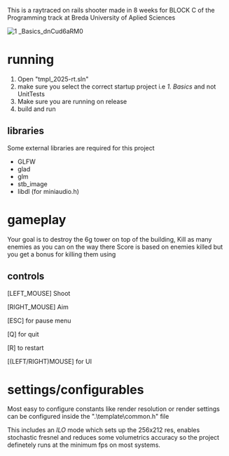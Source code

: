 This is a raytraced on rails shooter made in 8 weeks for BLOCK C of the Programming track at Breda University of Aplied Sciences 

![1 _Basics_dnCud6aRM0](https://github.com/user-attachments/assets/74e2f05b-d0d2-42e1-8945-ee08a2eabb7d)

# running
1) Open "tmpl_2025-rt.sln"
2) make sure you select the correct startup project i.e *1. Basics* and not UnitTests
3) Make sure you are running on release
4) build and run
## libraries
Some external libraries are required for this project
- GLFW
- glad
- glm
- stb_image
- libdl (for miniaudio.h)

# gameplay
Your goal is to destroy the 6g tower on top of the building, Kill as many enemies as you can on the way there
Score is based on enemies killed but you get a bonus for killing them using

## controls
[LEFT_MOUSE] Shoot

[RIGHT_MOUSE] Aim

[ESC] for pause menu

[Q] for quit

[R] to restart

[(LEFT/RIGHT)MOUSE] for UI

# settings/configurables
Most easy to configure constants like render resolution or render settings can be configured inside the ".\template\common.h" file

This includes an *ILO* mode which sets up the 256x212 res, enables stochastic fresnel and reduces some volumetrics accuracy so the project definetely runs at the minimum fps on most systems.
